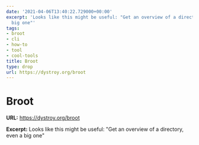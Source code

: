 ```yaml
---
date: '2021-04-06T13:40:22.729000+00:00'
excerpt: 'Looks like this might be useful: "Get an overview of a directory, even a
  big one"'
tags:
- broot
- cli
- how-to
- tool
- cool-tools
title: Broot
type: drop
url: https://dystroy.org/broot
---
```


# Broot

**URL:** https://dystroy.org/broot

**Excerpt:** Looks like this might be useful: "Get an overview of a directory, even a big one"
